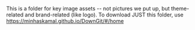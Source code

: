 This is a folder for key image assets -- not pictures we put up, but theme-related and brand-related (like logo). 
To download JUST this folder, use https://minhaskamal.github.io/DownGit/#/home
